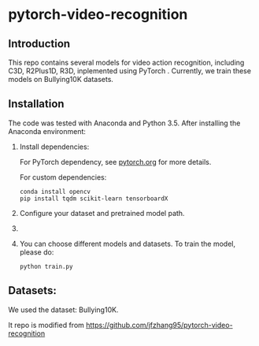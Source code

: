 # pytorch-video-recognition

 
## Introduction
This repo contains several models for video action recognition,
including C3D, R2Plus1D, R3D, inplemented using PyTorch .
Currently, we train these models on Bullying10K datasets.
 
 
## Installation
The code was tested with Anaconda and Python 3.5. After installing the Anaconda environment:

 
1. Install dependencies:

    For PyTorch dependency, see [pytorch.org](https://pytorch.org/) for more details.

    For custom dependencies:
    ```Shell
    conda install opencv
    pip install tqdm scikit-learn tensorboardX
    ```
 

3. Configure your dataset and pretrained model path.  
4. 
5. You can choose different models and datasets.
    To train the model, please do:
    ```Shell
    python train.py
    ```

## Datasets:

We used the dataset: Bullying10K.
 
It repo is modified from https://github.com/jfzhang95/pytorch-video-recognition
